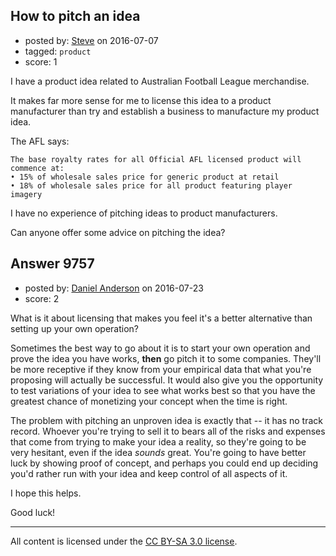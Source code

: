 ## How to pitch an idea

- posted by: [Steve](https://stackexchange.com/users/338814/steve) on 2016-07-07
- tagged: `product`
- score: 1

<p>I have a product idea related to Australian Football League merchandise.</p>

<p>It makes far more sense for me to license this idea to a product manufacturer than try and establish a business to manufacture my product idea.</p>

<p>The AFL says: </p>

<pre><code>The base royalty rates for all Official AFL licensed product will commence at: 
• 15% of wholesale sales price for generic product at retail 
• 18% of wholesale sales price for all product featuring player imagery
</code></pre>

<p>I have no experience of pitching ideas to product manufacturers.</p>

<p>Can anyone offer some advice on pitching the idea?</p>



## Answer 9757

- posted by: [Daniel Anderson](https://stackexchange.com/users/8398759/daniel-anderson) on 2016-07-23
- score: 2

<p>What is it about licensing that makes you feel it's a better alternative than setting up your own operation?  </p>

<p>Sometimes the best way to go about it is to start your own operation and prove the idea you have works, <strong>then</strong> go pitch it to some companies.  They'll be more receptive if they know from your empirical data that what you're proposing will actually be successful.  It would also give you the opportunity to test variations of your idea to see what works best so that you have the greatest chance of monetizing your concept when the time is right.</p>

<p>The problem with pitching an unproven idea is exactly that -- it has no track record.  Whoever you're trying to sell it to bears all of the risks and expenses that come from trying to make your idea a reality, so they're going to be very hesitant, even if the idea <em>sounds</em> great.  You're going to have better luck by showing proof of concept, and perhaps you could end up deciding you'd rather run with your idea and keep control of all aspects of it.</p>

<p>I hope this helps.</p>

<p>Good luck!</p>




---

All content is licensed under the [CC BY-SA 3.0 license](https://creativecommons.org/licenses/by-sa/3.0/).
